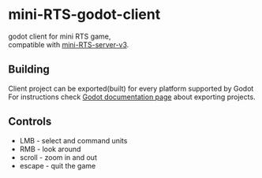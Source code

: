 # mini-RTS-godot-client
godot client for mini RTS game,  
compatible with [mini-RTS-server-v3](https://github.com/pwalig/mini-RTS-server/tree/v3.0.0).

## Building
Client project can be exported(built) for every platform supported by Godot  
For instructions check [Godot documentation page](https://docs.godotengine.org/en/stable/tutorials/export/exporting_projects.html)
about exporting projects.

## Controls
* LMB - select and command units
* RMB - look around
* scroll - zoom in and out
* escape - quit the game
